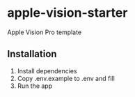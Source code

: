 # apple-vision-starter

Apple Vision Pro template


## Installation

1. Install dependencies
2. Copy .env.example to .env and fill
3. Run the app
